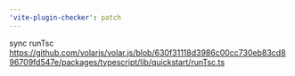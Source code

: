 ```yaml
---
'vite-plugin-checker': patch
---
```


sync runTsc https://github.com/volarjs/volar.js/blob/630f31118d3986c00cc730eb83cd896709fd547e/packages/typescript/lib/quickstart/runTsc.ts
